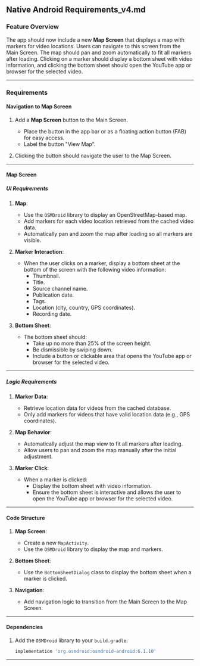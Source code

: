 ## **Native Android Requirements_v4.md**

### **Feature Overview**
The app should now include a new **Map Screen** that displays a map with markers for video locations. Users can navigate to this screen from the Main Screen. The map should pan and zoom automatically to fit all markers after loading. Clicking on a marker should display a bottom sheet with video information, and clicking the bottom sheet should open the YouTube app or browser for the selected video.

---

### **Requirements**

#### **Navigation to Map Screen**
1. Add a **Map Screen** button to the Main Screen.
   - Place the button in the app bar or as a floating action button (FAB) for easy access.
   - Label the button "View Map".

2. Clicking the button should navigate the user to the Map Screen.

---

#### **Map Screen**

##### **UI Requirements**
1. **Map**:
   - Use the `OSMDroid` library to display an OpenStreetMap-based map.
   - Add markers for each video location retrieved from the cached video data.
   - Automatically pan and zoom the map after loading so all markers are visible.

2. **Marker Interaction**:
   - When the user clicks on a marker, display a bottom sheet at the bottom of the screen with the following video information:
     - Thumbnail.
     - Title.
     - Source channel name.
     - Publication date.
     - Tags.
     - Location (city, country, GPS coordinates).
     - Recording date.

3. **Bottom Sheet**:
   - The bottom sheet should:
     - Take up no more than 25% of the screen height.
     - Be dismissible by swiping down.
     - Include a button or clickable area that opens the YouTube app or browser for the selected video.

---

##### **Logic Requirements**
1. **Marker Data**:
   - Retrieve location data for videos from the cached database.
   - Only add markers for videos that have valid location data (e.g., GPS coordinates).

2. **Map Behavior**:
   - Automatically adjust the map view to fit all markers after loading.
   - Allow users to pan and zoom the map manually after the initial adjustment.

3. **Marker Click**:
   - When a marker is clicked:
     - Display the bottom sheet with video information.
     - Ensure the bottom sheet is interactive and allows the user to open the YouTube app or browser for the selected video.

---

#### **Code Structure**
1. **Map Screen**:
   - Create a new `MapActivity`.
   - Use the `OSMDroid` library to display the map and markers.

2. **Bottom Sheet**:
   - Use the `BottomSheetDialog` class to display the bottom sheet when a marker is clicked.

3. **Navigation**:
   - Add navigation logic to transition from the Main Screen to the Map Screen.

---

#### **Dependencies**
1. Add the `OSMDroid` library to your `build.gradle`:
   ```gradle
   implementation 'org.osmdroid:osmdroid-android:6.1.10'
   ```

---